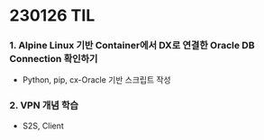 # 230126 TIL
### 1. Alpine Linux 기반 Container에서 DX로 연결한 Oracle DB Connection 확인하기
* Python, pip, cx-Oracle 기반 스크립트 작성 
### 2. VPN 개념 학습
* S2S, Client